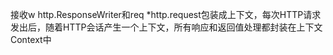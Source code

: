 接收w http.ResponseWriter和req *http.request包装成上下文，每次HTTP请求发出后，随着HTTP会话产生一个上下文，所有响应和返回值处理都封装在上下文Context中